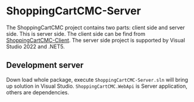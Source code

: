 # ShoppingCartCMC-Server

The ShoppingCartCMC project contains two parts: client side and server side. This is server side. The client side can be find from [ShoppingCartCMC-Client](https://github.com/patrickzhongwei/ShoppingCartCMC-Web). The server side project is supported by Visual Studio 2022 and .NET5.

## Development server

Down load whole package, execute `ShoppingCartCMC-Server.sln` will bring up solution in Visual Studio. `ShoppingCartCMC.WebApi` is Server application, others are dependencies.

